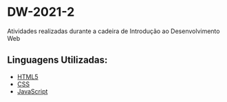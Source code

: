# DW-2021-2
Atividades realizadas durante a cadeira de Introdução ao Desenvolvimento Web </br>

## Linguagens Utilizadas:
- [HTML5](https://pt.wikipedia.org/wiki/HTML5)
- [CSS](https://pt.wikipedia.org/wiki/Cascading_Style_Sheets)
- [JavaScript](https://pt.wikipedia.org/wiki/JavaScript)


